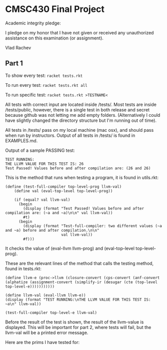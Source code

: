 # CMSC430 Final Project

Academic integrity pledge:

I pledge on my honor that I have not given or received any unauthorized assistance on this examination (or assignment).

Vlad Rachev

## Part 1

To show every test: `racket tests.rkt`

To run every test: `racket tests.rkt all`

To run specific test: `racket tests.rkt >TESTNAME<`

All tests with correct input are located inside /tests/. Most tests are inside /tests/public, however, there is a single test in both release and secret because github was not letting me add empty folders. (Alternatively I could have slightly changed the directory structure but I'm running out of time).

All tests in /tests/ pass on my local machine (mac osx), and should pass when run by instructors. Output of all tests in /tests/ is found in EXAMPLES.md. 

Output of a sample PASSING test: 

```Running llvm (scm) test #<path:tests/public/exceptions-continuations.scm>
TEST RUNNING:
THE LLVM VALUE FOR THIS TEST IS: 26
Test Passed! Values before and after compilation are: (26 and 26)
```

This is the method that runs when testing a program, it is found in utils.rkt:
```
(define (test-full-compiler top-level-prog llvm-val)
    (define val (eval-top-level top-level-prog))

    (if (equal? val llvm-val)
      (begin
        (display (format "Test Passed! Values before and after compilation are: (~a and ~a)\n\n" val llvm-val))
        #t)
      (begin
        (display (format "Test-full-compiler: two different values (~a and ~a) before and after compilation.\n\n"
                         val llvm-val))
        #f)))
```

It checks the value of (eval-llvm llvm-prog) and (eval-top-level top-level-prog). 

These are the relevant lines of the method that calls the testing method, found in tests.rkt:

```
(define llvm-e (proc->llvm (closure-convert (cps-convert (anf-convert (alphatize (assignment-convert (simplify-ir (desugar (cte (top-level top-level-e)))))))))))

(define llvm-val (eval-llvm llvm-e))
(display (format "TEST RUNNING:\nTHE LLVM VALUE FOR THIS TEST IS: ~a\n" llvm-val))

(test-full-compiler top-level-e llvm-val) 
```

Before the result of the test is shown, the result of the llvm-value is displayed. This will be important for part 2, where tests will fail, but the llvm-val will be a printed error message. 


Here are the prims I have tested for:





   

